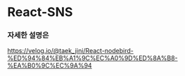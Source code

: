 # React-SNS
 
 
### 자세한 설명은  
https://velog.io/@taek_jini/React-nodebird-%ED%94%84%EB%A1%9C%EC%A0%9D%ED%8A%B8-%EA%B0%9C%EC%9A%94
